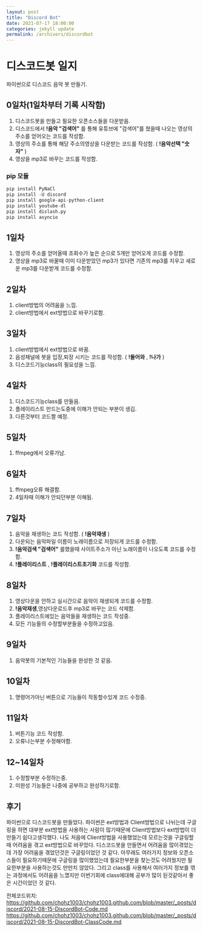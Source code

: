 ```yaml
---
layout: post
title: "Discord Bot"
date: 2021-07-17 18:00:00
categories: jekyll update
permalink: /archivers/discordbot
---
```


# 디스코드봇 일지
파이썬으로 디스코드 음악 봇 만들기.

## 0일차(1일차부터 기록 시작함)
1. 디스코드봇을 만들고 필요한 오픈소스들을 다운받음.
2. 디스코드에서 **!음악 "검색어"** 를 통해 유튜브에 "검색어"를 쳤을때 나오는 영상의 주소를 얻어오는 코드를 작성함.
3. 영상의 주소를 통해 해당 주소의영상을 다운받는 코드를 작성함. ( **!음악선택 "숫자"** )
4. 영상을 mp3로 바꾸는 코드를 작성함.

### pip 모듈
```python
pip install PyNaCl 
pip install -U discord 
pip install google-api-python-client 
pip install youtube-dl 
pip install dislash.py
pip install asyncio
```

## 1일차
1. 영상의 주소를 얻어올때 조회수가 높은 순으로 5개만 얻어오게 코드를 수정함.
2. 영상을 mp3로 바꿀때 이미 다운받았던 mp3가 있다면 기존의 mp3를 지우고 새로운 mp3를 다운받게 코드를 수정함.

## 2일차
1. client방법의 어려움을 느낌.
2. client방법에서 ext방법으로 바꾸기로함.

## 3일차
1. client방법에서 ext방법으로 바꿈.
2. 음성채널에 봇을 입장,퇴장 시키는 코드를 작성함. ( **!들어와** , **!나가** )
3. 디스코드기능class의 필요성을 느낌.

## 4일차
1. 디스코드기능class를 만들음.
2. 플레이리스트 만드는도중에 이해가 안되는 부분이 생김.
3. 다른것부터 코드짤 예정.

## 5일차
1. ffmpeg에서 오류가남.

## 6일차
1. ffmpeg오류 해결함.
2. 4일차때 이해가 안되던부분 이해됨.

## 7일차
1. 음악을 재생하는 코드 작성함. ( **!음악재생** )
2. 다운되는 음악파일 이름이 노래이름으로 저장되게 코드를 수정함.
3. **!음악검색 "검색어"** 를했을때 사이트주소가 아닌 노래이름이 나오도록 코드를 수정함.
4. **!플레이리스트** , **!플레이리스트초기화** 코드를 작성함.

## 8일차
1. 영상다운을 안하고 실시간으로 음악이 재생되게 코드를 수정함.
2. **!음악재생**,영상다운로드후 mp3로 바꾸는 코드 삭제함.
3. 플레이리스트에있는 음악들을 재생하는 코드 작성중.
4. 모든 기능들의 수정할부분들을 수정하고있음.

## 9일차
1. 음악봇의 기본적인 기능들을 완성한 것 같음.

## 10일차
1. 명령어가아닌 버튼으로 기능들이 작동할수있게 코드 수정중.

## 11일차
1. 버튼기능 코드 작성함.
2. 오류나는부분 수정해야함.

## 12~14일차
1. 수정할부분 수정하는중.
2. 미완성 기능들은 나중에 공부하고 완성하기로함.

## 후기
파이썬으로 디스코드봇을 만들었다. 파이썬은 ext방법과 Client방법으로 나뉘는데 구글링을 하면 대부분 ext방법을 사용하는 사람이 많기때문에 Client방법보다 ext방법이 더 만들기 쉽다고생각했다. 나도 처음에 Client방법을 사용했었는데 모르는것을 구글링할때 어려움을 겪고 ext방법으로 바꾸었다. 디스코드봇을 만들면서 어려움을 많이겪었는데 가장 어려움을 겪었던것은 구글링이었던 것 같다. 아무래도 여러가지 정보와 오픈소스들이 필요하기때문에 구글링을 많이했었는데 필요한부분을 찾는것도 어려웠지만 필요한부분을 사용하는것도 만만치 않았다. 그리고 class를 사용해서 여러가지 정보를 엮는 과정에서도 어려움을 느꼈지만 이번기회에 class에대해 공부가 많이 된것같아서 좋은 시간이었던 것 같다.

전체코드위치:
https://github.com/chohz1003/chohz1003.github.com/blob/master/_posts/discord/2021-08-15-DiscordBot-Code.md
https://github.com/chohz1003/chohz1003.github.com/blob/master/_posts/discord/2021-08-15-DiscordBot-ClassCode.md
